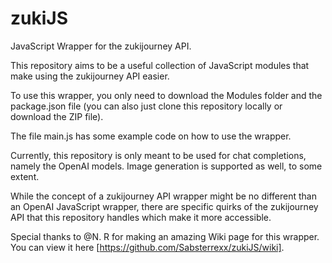 # zukiJS
JavaScript Wrapper for the zukijourney API.

This repository aims to be a useful collection of JavaScript modules that make using the zukijourney API easier.

To use this wrapper, you only need to download the Modules folder and the package.json file (you can also just clone this repository locally or download the ZIP file).

The file main.js has some example code on how to use the wrapper.

Currently, this repository is only meant to be used for chat completions, namely the OpenAI models. Image generation is supported as well, to some extent.

While the concept of a zukijourney API wrapper might be no different than an OpenAI JavaScript wrapper, there are specific quirks of the zukijourney API that this repository handles which make it more accessible.

Special thanks to @N. R for making an amazing Wiki page for this wrapper. You can view it here [https://github.com/Sabsterrexx/zukiJS/wiki].
